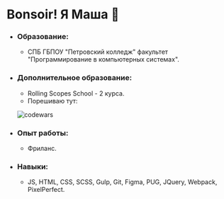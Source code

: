 
# Bonsoir! Я Маша :white_flower:
* ### Образование:
    - СПБ ГБПОУ "Петровский колледж" факультет "Программирование в компьютерных системах".

* ### Дополнительное образование:
    - Rolling Scopes School - 2 курса.
    - Порешиваю тут:
    
    ![codewars](https://www.codewars.com/users/MarieZin/badges/large)
    

* ### Опыт работы:
    - Фриланс.

* ### Навыки:
    - JS, HTML, CSS, SCSS, Gulp, Git, Figma, PUG, JQuery, Webpack, PixelPerfect.

